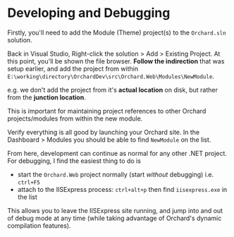 # Developing and Debugging

Firstly, you'll need to add the Module (Theme) project(s) to the `Orchard.sln` solution. 

Back in Visual Studio, Right-click the solution > Add > Existing Project. At this point, you'll be shown the file 
browser. **Follow the indirection** that was setup earlier, and add the project from within 
`E:\working\directory\OrchardDev\src\Orchard.Web\Modules\NewModule`.  

e.g. we don't add the project from it's **actual location** on disk, but rather from the **junction location**.

This is important for maintaining project references to other Orchard projects/modules from 
within the new module.

Verify everything is all good by launching your Orchard site. In the Dashboard > Modules you should be able to find `NewModule` on the list.

From here, development can continue as normal for any other .NET project. For debugging, I find the easiest thing to do is

  - start the `Orchard.Web` project normally (start *without* debugging) i.e. `ctrl+F5` 
  - attach to the IISExpress process: `ctrl+alt+p` then find `iisexpress.exe` in the list
  
This allows you to leave the IISExpress site running, and jump into and out of debug mode at any 
time (while taking advantage of Orchard's dynamic compilation features).